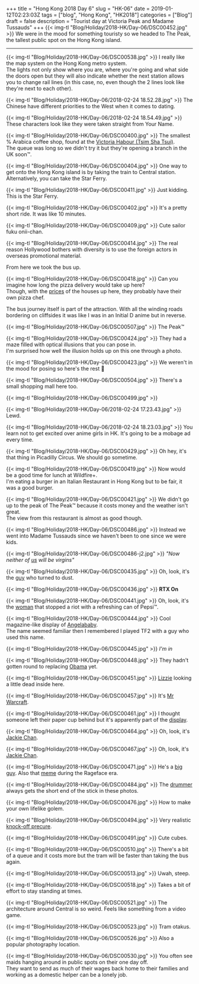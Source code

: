 +++
title = "Hong Kong 2018 Day 6"
slug = "HK-06"
date = 2019-01-12T02:23:03Z
tags = ["blog", "Hong Kong", "HK2018"]
categories = ["Blog"]
draft = false
description = "Tourist day at Victoria Peak and Madame Tussauds"
+++
{{< img-tl "Blog/Holiday/2018-HK/Day-06/DSC00452.jpg" >}}
We were in the mood for something touristy so we headed to The Peak, the tallest public spot on the Hong Kong island.
<!--more-->
***
{{< img-tl "Blog/Holiday/2018-HK/Day-06/DSC00538.jpg" >}}
I really like the map system on the Hong Kong metro system.  
The lights not only show where you are, where you're going and what side the doors open but they will also indicate whether the next station allows you to change rail lines (in this case, no, even though the 2 lines look like they're next to each other).

{{< img-tl "Blog/Holiday/2018-HK/Day-06/2018-02-24 18.52.28.jpg" >}}
The Chinese have different priorities to the West when it comes to dating.

{{< img-tl "Blog/Holiday/2018-HK/Day-06/2018-02-24 18.54.49.jpg" >}}
These characters look like they were taken straight from Your Name.

{{< img-tl "Blog/Holiday/2018-HK/Day-06/DSC00400.jpg" >}}
The smallest % Arabica coffee shop, found at the [Victoria Habour (Tsim Sha Tsui)](/blog/2018/hk-02).  
The queue was long so we didn't try it but they're opening a branch in the UK soon:tm:.

{{< img-tl "Blog/Holiday/2018-HK/Day-06/DSC00404.jpg" >}}
One way to get onto the Hong Kong island is by taking the train to Central station.  
Alternatively, you can take the Star Ferry.

{{< img-tl "Blog/Holiday/2018-HK/Day-06/DSC00411.jpg" >}}
Just kidding. This is the Star Ferry.

{{< img-tl "Blog/Holiday/2018-HK/Day-06/DSC00402.jpg" >}}
It's a pretty short ride. It was like 10 minutes.

{{< img-tl "Blog/Holiday/2018-HK/Day-06/DSC00409.jpg" >}}
Cute sailor fuku onii-chan.

{{< img-tl "Blog/Holiday/2018-HK/Day-06/DSC00414.jpg" >}}
The real reason Hollywood bothers with diversity is to use the foreign actors in overseas promotional material.

From here we took the bus up.

{{< img-tl "Blog/Holiday/2018-HK/Day-06/DSC00418.jpg" >}}
Can you imagine how long the pizza delivery would take up here?  
Though, with the [prices](https://www.scmp.com/property/hong-kong-china/article/1404083/hutchison-whampoa-completes-hk690m-house-sale-peak) of the houses up here, they probably have their own pizza chef.

The bus journey itself is part of the attraction. With all the winding roads bordering on cliffsides it was like I was in an Initial D anime but in reverse.

{{< img-tl "Blog/Holiday/2018-HK/Day-06/DSC00507.jpg" >}}
The Peak:tm:

{{< img-tl "Blog/Holiday/2018-HK/Day-06/DSC00424.jpg" >}}
They had a maze filled with optical illusions that you can pose in.  
I'm surprised how well the illusion holds up on this one through a photo.

{{< img-tl "Blog/Holiday/2018-HK/Day-06/DSC00423.jpg" >}}
We weren't in the mood for posing so here's the rest :slightly_smiling_face:

{{< img-tl "Blog/Holiday/2018-HK/Day-06/DSC00504.jpg" >}}
There's a small shopping mall here too.

{{< img-tl "Blog/Holiday/2018-HK/Day-06/DSC00499.jpg" >}}

{{< img-tl "Blog/Holiday/2018-HK/Day-06/2018-02-24 17.23.43.jpg" >}}
Lewd.

{{< img-tl "Blog/Holiday/2018-HK/Day-06/2018-02-24 18.23.03.jpg" >}}
You learn not to get excited over anime girls in HK. It's going to be a mobage ad every time.

{{< img-tl "Blog/Holiday/2018-HK/Day-06/DSC00429.jpg" >}}
Oh hey, it's that thing in Picadilly Circus. We should go sometime.

{{< img-tl "Blog/Holiday/2018-HK/Day-06/DSC00419.jpg" >}}
Now would be a good time for lunch at Wildfire+.  
I'm eating a burger in an Italian Restaurant in Hong Kong but to be fair, it was a good burger.

{{< img-tl "Blog/Holiday/2018-HK/Day-06/DSC00421.jpg" >}}
We didn't go up to the peak of The Peak:tm: because it costs money and the weather isn't great.  
The view from this restaurant is almost as good though.

{{< img-tl "Blog/Holiday/2018-HK/Day-06/DSC00486.jpg" >}}
Instead we went into Madame Tussauds since we haven't been to one since we were kids.

{{< img-tl "Blog/Holiday/2018-HK/Day-06/DSC00486-j2.jpg" >}}
_"Now neither of [us](https://en.wikipedia.org/wiki/G.E.M) will be virgins"_

{{< img-tl "Blog/Holiday/2018-HK/Day-06/DSC00435.jpg" >}}
Oh, look, it's the [guy](https://en.wikipedia.org/wiki/Benedict_Cumberbatch) who turned to dust.

{{< img-tl "Blog/Holiday/2018-HK/Day-06/DSC00436.jpg" >}}
**RTX On**

{{< img-tl "Blog/Holiday/2018-HK/Day-06/DSC00441.jpg" >}}
Oh, look, it's the [woman](https://en.wikipedia.org/wiki/Kendall_Jenner) that stopped a riot with a refreshing can of Pepsi:tm:.

{{< img-tl "Blog/Holiday/2018-HK/Day-06/DSC00444.jpg" >}}
Cool magazine-like display of [Angelababy](https://en.wikipedia.org/wiki/Angelababy).  
The name seemed familiar then I remembered I played TF2 with a guy who used this name.

{{< img-tl "Blog/Holiday/2018-HK/Day-06/DSC00445.jpg" >}}
_I'm in_

{{< img-tl "Blog/Holiday/2018-HK/Day-06/DSC00448.jpg" >}}
They hadn't gotten round to replacing [Obama](https://en.wikipedia.org/wiki/Barack_Obama) yet.

{{< img-tl "Blog/Holiday/2018-HK/Day-06/DSC00451.jpg" >}}
[Lizzie](https://en.wikipedia.org/wiki/Elizabeth_II) looking a little dead inside here.

{{< img-tl "Blog/Holiday/2018-HK/Day-06/DSC00457.jpg" >}}
It's [Mr Warcraft](http://wowwiki.wikia.com/wiki/Anduin_Lothar_(movie)).

{{< img-tl "Blog/Holiday/2018-HK/Day-06/DSC00461.jpg" >}}
I thought someone left their paper cup behind but it's apparently part of the [display](https://en.wikipedia.org/wiki/Audrey_Hepburn).

{{< img-tl "Blog/Holiday/2018-HK/Day-06/DSC00464.jpg" >}}
Oh, look, it's [Jackie Chan](https://en.wikipedia.org/wiki/Jackie_Chan).

{{< img-tl "Blog/Holiday/2018-HK/Day-06/DSC00467.jpg" >}}
Oh, look, it's [Jackie Chan](https://en.wikipedia.org/wiki/Bruce_Lee).

{{< img-tl "Blog/Holiday/2018-HK/Day-06/DSC00471.jpg" >}}
He's a [big guy](https://en.wikipedia.org/wiki/Yao_Ming). Also that [meme](https://knowyourmeme.com/memes/yao-ming-face-bitch-please) during the Rageface era.

{{< img-tl "Blog/Holiday/2018-HK/Day-06/DSC00484.jpg" >}}
The [drummer](https://en.wikipedia.org/wiki/The_Beatles) always gets the short end of the stick in these photos.

{{< img-tl "Blog/Holiday/2018-HK/Day-06/DSC00476.jpg" >}}
How to make your own lifelike golem.

{{< img-tl "Blog/Holiday/2018-HK/Day-06/DSC00494.jpg" >}}
Very realistic [knock-off precure](https://en.wikipedia.org/wiki/Balala_the_Fairies_(series)).

{{< img-tl "Blog/Holiday/2018-HK/Day-06/DSC00491.jpg" >}}
Cute cubes.

{{< img-tl "Blog/Holiday/2018-HK/Day-06/DSC00510.jpg" >}}
There's a bit of a queue and it costs more but the tram will be faster than taking the bus again.

{{< img-tl "Blog/Holiday/2018-HK/Day-06/DSC00513.jpg" >}}
Uwah, steep.

{{< img-tl "Blog/Holiday/2018-HK/Day-06/DSC00518.jpg" >}}
Takes a bit of effort to stay standing at times.

{{< img-tl "Blog/Holiday/2018-HK/Day-06/DSC00521.jpg" >}}
The architecture around Central is so weird. Feels like something from a video game.

{{< img-tl "Blog/Holiday/2018-HK/Day-06/DSC00523.jpg" >}}
Tram otakus.

{{< img-tl "Blog/Holiday/2018-HK/Day-06/DSC00526.jpg" >}}
Also a popular photography location.

{{< img-tl "Blog/Holiday/2018-HK/Day-06/DSC00530.jpg" >}}
You often see maids hanging around in public spots on their one day off.  
They want to send as much of their wages back home to their families and working as a domestic helper can be a lonely job.